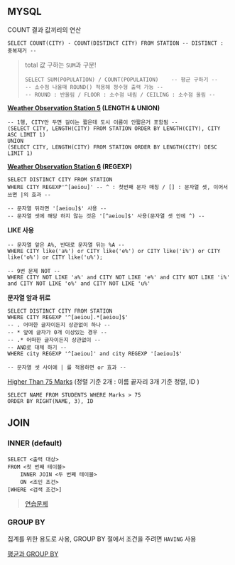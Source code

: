 ## MYSQL

COUNT 결과 값끼리의 연산

```mysql
SELECT COUNT(CITY) - COUNT(DISTINCT CITY) FROM STATION -- DISTINCT : 중복제거 --
```

> total 값 구하는 `SUM`과 구분!
>
> ```mysql
> SELECT SUM(POPULATION) / COUNT(POPULATION)	-- 평균 구하기 --
> -- 소수점 나올때 ROUND() 적용해 정수형 출력 가능 --
> -- ROUND : 반올림 / FLOOR : 소수점 내림 / CEILING : 소수점 올림 -- 
> ```



**[Weather Observation Station 5](https://www.hackerrank.com/challenges/weather-observation-station-5/problem) (LENGTH & UNION)**

```mysql
-- 1행, CITY만 두면 길이는 짧은데 도시 이름이 안짧은거 포함됨 --
(SELECT CITY, LENGTH(CITY) FROM STATION ORDER BY LENGTH(CITY), CITY ASC LIMIT 1)
UNION
(SELECT CITY, LENGTH(CITY) FROM STATION ORDER BY LENGTH(CITY) DESC LIMIT 1)
```



**[Weather Observation Station 6](https://www.hackerrank.com/challenges/weather-observation-station-6/problem) (REGEXP)**

```mysql
SELECT DISTINCT CITY FROM STATION
WHERE CITY REGEXP'^[aeiou]'	-- ^ : 첫번째 문자 매칭 / [] : 문자열 셋, 이어서 쓰면 |의 효과 --

-- 문자열 뒤라면 '[aeiou]$' 사용 --
-- 문자열 셋에 해당 하지 않는 것은 '[^aeiou]$' 사용(문자열 셋 안에 ^) --
```

**LIKE 사용**

```mysql
-- 문자열 앞은 A%, 반대로 문자열 뒤는 %A --
WHERE CITY like('a%') or CITY like('e%') or CITY like('i%') or CITY like('o%') or CITY like('u%'); 

-- 9번 문제 NOT --
WHERE CITY NOT LIKE 'a%' and CITY NOT LIKE 'e%' and CITY NOT LIKE 'i%' and CITY NOT LIKE 'o%' and CITY NOT LIKE 'u%'
```

**문자열 앞과 뒤로** 

```mysql
SELECT DISTINCT CITY FROM STATION
WHERE CITY REGEXP '^[aeiou].*[aeiou]$'
-- . 어떠한 글자이든지 상관없이 하나 --
-- * 앞에 글자가 0개 이상있는 경우 --
-- .* 어떠한 글자이든지 상관없이 --
-- AND로 대체 하기 -- 
WHERE city REGEXP '^[aeiou]' and city REGEXP '[aeiou]$'

-- 문자열 셋 사이에 | 를 적용하면 or 효과 --
```



[Higher Than 75 Marks](https://www.hackerrank.com/challenges/more-than-75-marks/problem) (정렬 기준 2개 : 이름 끝자리 3개 기준 정렬, ID )

```mysql
SELECT NAME FROM STUDENTS WHERE Marks > 75
ORDER BY RIGHT(NAME, 3), ID
```



## JOIN

### INNER (default)

```mysql
SELECT <출력 대상>
FROM <첫 번째 테이블>
	INNER JOIN <두 번째 테이블>
	ON <조인 조건>
[WHERE <검색 조건>]
```

> [연습문제](https://www.hackerrank.com/challenges/asian-population/problem)



### GROUP BY

집계를 위한 용도로 사용, GROUP BY 절에서 조건을 주려면 `HAVING` 사용

[평균과 GROUP BY](https://www.hackerrank.com/challenges/average-population-of-each-continent/problem)

